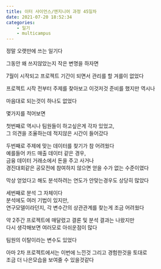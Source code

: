 ```yaml
---
title: 이터 사이언스/엔지니어 과정 45일차
date: 2021-07-20 18:52:34
categories:
    - 일기
    - multicampus
---
```

정말 오랫만에 쓰는 일기다

그동안 왜 쓰지않았는지 작은 변명을 하자면

7월이 시작되고 프로젝트 기간이 되면서 관리를 할 겨를이 없었다  

프로젝트 시작 전부터 주제를 찾아보고 이것저것 준비를 했지만 역시나  

마음대로 되는것이 하나도 없었다  

몇가지를 적어보면  

첫번째로 역시나 팀원들이 하고싶은게 각자 있었고,  
그 의견을 조율하는데 적지않은 시간이 들어갔다  

두번째로 주제에 맞는 데이터를 찾기가 참 어려웠다  
예를들어 카드 매출 데이터 같은 경우,  
금융 데이터 거래소에서 돈을 주고 사거나  
경진대회같은 공모전에 참여하지 않으면 얻을 수가 없는 수준이였다  

막상 얻었다고 해도 분석하려는 연도가 안맞는경우도 상당히 많았다  

세번째로 분석 그 자체이다  
분석에도 여러 기법이 있지만,  
연구모델이라던지, 각 변수간의 상관관계를 찾는게 조금 어려웠다  

약 2주간 프로젝트에 매달렸고 결론 및 분석 결과는 나왔지만  
다시 생각해보면 여러모로 아쉬운점이 많다  

팀원의 이탈이라는 변수도 있었다  

아마 2차 프로젝트에서는 이번에 느낀것 그리고 경험한것을 토대로  
조금 더 나은모습을 보여줄 수 있을것같다